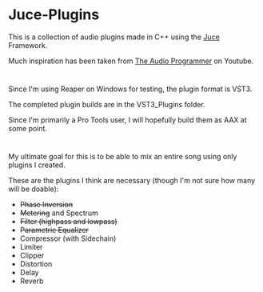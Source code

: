 # Juce-Plugins

This is a collection of audio plugins made in C++ using the [Juce](https://juce.com) Framework.

Much inspiration has been taken from [The Audio Programmer](https://www.youtube.com/channel/UCpKb02FsH4WH4X_2xhIoJ1A) on Youtube.

# 

Since I'm using Reaper on Windows for testing, the plugin format is VST3.

The completed plugin builds are in the VST3_Plugins folder.

Since I'm primarily a Pro Tools user, I will hopefully build them as AAX at some point.

# 

My ultimate goal for this is to be able to mix an entire song using only plugins I created.

These are the plugins I think are necessary (though I'm not sure how many will be doable):

* <s>Phase Inversion</s>
* <s>Metering</s> and Spectrum
* <s>Filter (highpass and lowpass)</s>
* <s>Parametric Equalizer</s>
* Compressor (with Sidechain)
* Limiter
* Clipper
* Distortion
* Delay
* Reverb
